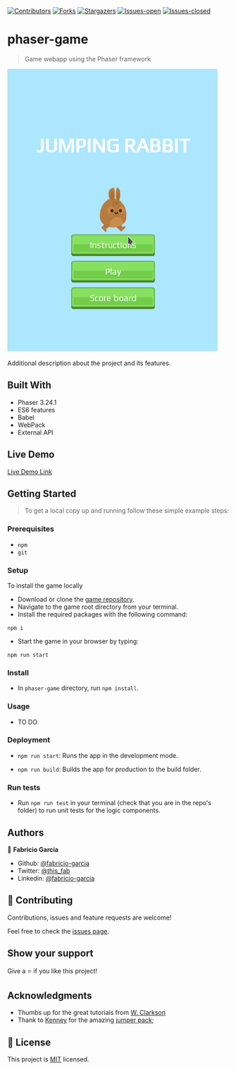 <!-- PROJECT SHIELDS -->
<!--
*** "reference style" links are used for readability.
*** Reference links are enclosed in brackets [ ] instead of parentheses ( ).
*** See the bottom of this document for the declaration of the reference variables
*** for contributors-url, forks-url, etc. This is an optional, concise syntax you may use.
*** https://www.markdownguide.org/basic-syntax/#reference-style-links
-->

[![Contributors][contributors-shield]][contributors-url]
[![Forks][forks-shield]][forks-url]
[![Stargazers][stars-shield]][stars-url]
[![Issues-open][issues-open-shield]][issues-open-url]
[![Issues-closed][issues-closed-shield]][issues-closed-url]

# phaser-game

> Game webapp using the Phaser framework

![](phaser-game.gif)

Additional description about the project and its features.

## Built With

- Phaser 3.24.1
- ES6 features
- Babel
- WebPack
- External API

## Live Demo

[Live Demo Link](https://phaser-game.surge.sh)

## Getting Started

> To get a local copy up and running follow these simple example steps:

### Prerequisites

- `npm`
- `git`

### Setup

To install the game locally

- Download or clone the [game repository](https://github.com/fabricio-garcia/phaser-game).
- Navigate to the game root directory from your terminal.
- Install the required packages with the following command:
```
npm i
```
- Start the game in your browser by typing:
```
npm run start
```

### Install

- In `phaser-game` directory, run `npm install`.

### Usage

- TO DO

### Deployment

- `npm run start`: Runs the app in the development mode.

- `npm run build`: Builds the app for production to the build folder.

### Run tests

- Run `npm run test` in your terminal (check that you are in the repo's folder) to run unit tests for the logic components.

## Authors

👤 **Fabricio Garcia**

- Github: [@fabricio-garcia](https://github.com/fabricio-garcia)
- Twitter: [@this_fab](https://twitter.com/this_fab)
- Linkedin: [@fabricio-garcia](https://linkedin.com/fabricio-garcia)

## 🤝 Contributing

Contributions, issues and feature requests are welcome!

Feel free to check the [issues page](issues/).

## Show your support

Give a ⭐️ if you like this project!

## Acknowledgments

- Thumbs up for the great tutorials from [W. Clarkson](https://www.youtube.com/playlist?list=PLkpBJaFZykNDspZT7IPi2YlV4ybNu0RXF)
- Thank to [Kenney](https://kenney.nl/) for the amazing [jumper pack](https://kenney.nl/assets/jumper-pack);

## 📝 License

This project is [MIT](https://opensource.org/licenses/MIT) licensed.

<!-- MARKDOWN LINKS & IMAGES -->
<!-- https://www.markdownguide.org/basic-syntax/#reference-style-links -->

[contributors-shield]: https://img.shields.io/github/contributors/fabricio-garcia/phaser-game?style=plastic
[contributors-url]: https://github.com/fabricio-garcia/phaser-game/graphs/contributors
[forks-shield]: https://img.shields.io/github/forks/fabricio-garcia/phaser-game?style=plastic
[forks-url]: https://github.com/fabricio-garcia/phaser-game/network/members
[stars-shield]: https://img.shields.io/github/stars/fabricio-garcia/phaser-game?style=plastic
[stars-url]: https://github.com/fabricio-garcia/phaser-game/stargazers
[issues-open-shield]: https://img.shields.io/github/issues/fabricio-garcia/phaser-game?style=plastic
[issues-closed-url]: https://github.com/fabricio-garcia/phaser-game/issues
[issues-closed-shield]: https://img.shields.io/github/issues-closed/fabricio-garcia/phaser-game?style=plastic
[issues-open-url]: https://github.com/fabricio-garcia/phaser-game/issues
